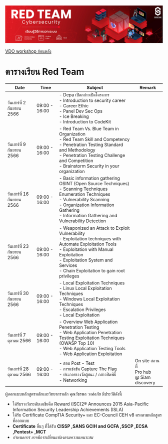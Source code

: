![Red Team banner](/Red%20Team%20banner.png)

[VDO workshop ย้อนหลัง](https://hallowed-sidecar-b31.notion.site/VDO-workshop-075f6058e45248098cb3d71f3cf83926)

# ตารางเรียน Red Team

| Date | Time | Subject | Remark |
|------|------|---------|--------|
| วันเสาร์ที่ 2 กันยายน 2566 | 09:00 - 16:00  | - Depa เปิดกล่าวเปิดโครงการ <br /> - Introduction to security career <br /> - Career Ethic <br /> - Panel Dev Sec Ops <br /> - Ice Breaking <br /> - Introduction to CodeKit |  |
| วันเสาร์ที่ 9 กันยายน 2566 | 09:00 - 16:00 | - Red Team Vs. Blue Team in Organization <br /> - Red Team Skill and Competency <br /> - Penetration Testing Standard and Methodology <br /> - Penetration Testing Challenge and Competition <br /> - Brainstorm Security in your organization |  |
| วันเสาร์ที่ 16 กันยายน 2566 | 09:00 - 16:00 | - Basic information gathering OSINT (Open Source Techniques) <br /> - Scanning Techniques Enumeration Techniques <br /> - Vulnerability Scanning <br /> - Organization Information Gathering <br /> - Information Gathering and Vulnerability Detection |  |
| วันเสาร์ที่ 23 กันยายน 2566 | 09:00 - 16:00 | - Weaponized an Attack to Exploit Vulnerability <br /> - Exploitation techniques with Automate Exploitation Tools <br /> - Exploitation with Manual Exploitation <br /> - Exploitation System and Services <br /> - Chain Exploitation to gain root privileges |  |
| วันเสาร์ที่ 30 กันยายน 2566 | 09:00 - 16:00 | - Local Exploitation Techniques <br /> - Linux Local Exploitation Techniques <br /> - Windows Local Exploitation Techniques <br /> - Escalation Privileges <br /> - Local Exploitation |  |
| วันเสาร์ที่ 7 ตุลาคม 2566 | 09:00 - 16:00 | - Overview Web Application Penetration Testing <br /> - Web Application Penetration Testing Exploitation Techniques (OWASP Top 10) <br /> - Web Application Testing Tools <br /> - Web Application Exploitation |  |
| วันเสาร์ที่ 28 ตุลาคม 2566 | 09:00 - 16:00 | - สอบ Post - Test <br /> - การแข่งขัน Capture The Flag <br /> - ประกาศรางวัลผู้ชนะ / กล่าวปิดพิธี <br /> - Networking <br /> | On site สถานที่ <br /> Pro hub <br /> @ Siam discovery  |


ผู้ออกแบบหลักสูตรหลักและวิทยากรหลัก คุณวัชรพล วงศ์อภัย มีประวัติดังนี้

- ได้รับรางวัลระดับเอเชียคือ Reward (ISC)2® Announces 2015 Asia-Pacific Information Security Leadership Achievements (ISLA)
- ได้รับ Certificate CompTIA Security+ และ EC-Council CEH v8 ตรงตามหลักสูตรที่ออกแบบ
- **Certificate** อื่นๆ ที่ได้รับ **CISSP ,SANS GCIH and GCFA ,SSCP ,ECSA ,Pentest+ ,MCT**
- *กำหนดการ อาจมีการปลี่ยนแปลงตามความเหมาะสม*
